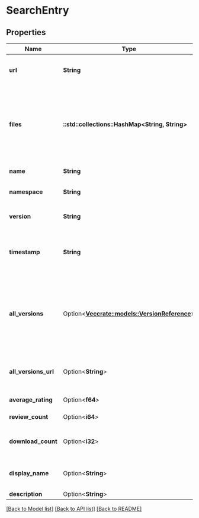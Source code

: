 # SearchEntry

## Properties

| Name                 | Type                                                                    | Description                                                                                                               | Notes      |
| -------------------- | ----------------------------------------------------------------------- | ------------------------------------------------------------------------------------------------------------------------- | ---------- |
| **url**              | **String**                                                              | URL to get the full metadata of the extension                                                                             |
| **files**            | **::std::collections::HashMap<String, String>**                         | Map of file types (download, manifest, icon, readme, license, changelog) to their respective URLs                         |
| **name**             | **String**                                                              | Name of the extension                                                                                                     |
| **namespace**        | **String**                                                              | Namespace of the extension                                                                                                |
| **version**          | **String**                                                              | The latest published version                                                                                              |
| **timestamp**        | **String**                                                              | Date and time when this version was published (ISO-8601)                                                                  |
| **all_versions**     | Option<[**Vec<crate::models::VersionReference>**](VersionReference.md)> | Essential metadata of all available versions. Deprecated: only returns the last 100 versions. Use allVersionsUrl instead. | [optional] |
| **all_versions_url** | Option<**String**>                                                      | URL to get essential metadata of all available versions.                                                                  | [optional] |
| **average_rating**   | Option<**f64**>                                                         | Average rating                                                                                                            | [optional] |
| **review_count**     | Option<**i64**>                                                         | Number of reviews                                                                                                         | [optional] |
| **download_count**   | Option<**i32**>                                                         | Number of downloads of the extension package                                                                              | [optional] |
| **display_name**     | Option<**String**>                                                      | Name to be displayed in user interfaces                                                                                   | [optional] |
| **description**      | Option<**String**>                                                      |                                                                                                                           | [optional] |

[[Back to Model list]](../README.md#documentation-for-models) [[Back to API list]](../README.md#documentation-for-api-endpoints) [[Back to README]](../README.md)
